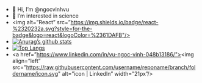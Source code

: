 - 👋 Hi, I’m @ngocvinhvu
- 👀 I’m interested in science
- <img alt=”React” src=”https://img.shields.io/badge/react-%2320232a.svg?style=for-the-badge&logo=react&logoColor=%2361DAFB"/>
- [![Anurag’s github stats](https://github-readme-stats.vercel.app/api?username=ngocvinhvu)](https://github.com/ngocvinhvu)
- [![Top Langs](https://github-readme-stats.vercel.app/api/top-langs/?username=ngocvinhvu&layout=compact)](https://github.com/ngocvinhvu)
- <a href=”https://www.linkedin.com/in/vu-ngoc-vinh-048b13186/"><img align=”left” src=”https://raw.githubusercontent.com/username/reponame/branch/foldername/icon.svg" alt=”icon | LinkedIn” width=”21px”/></a>
                                                                                                                          
